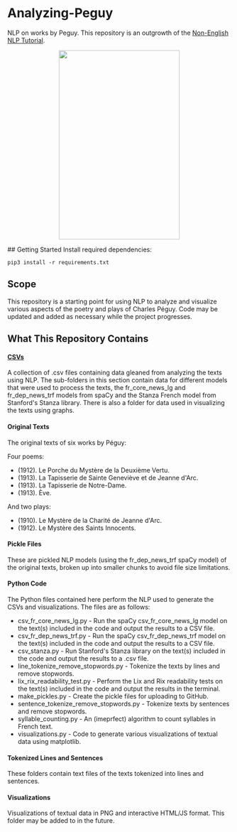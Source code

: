 # Analyzing-Peguy
NLP on works by Peguy. This repository is an outgrowth of the [Non-English NLP Tutorial](https://github.com/ian-nai/Non-English-NLP-Tutorial).
<p align="center">
<img src="https://upload.wikimedia.org/wikipedia/commons/3/32/Charles_P%C3%A9guy_by_Eug%C3%A8ne_Pirou.jpg" height="426" width="272"/>
</p>
## Getting Started
Install required dependencies:

```
pip3 install -r requirements.txt
```
## Scope
This repository is a starting point for using NLP to analyze and visualize various aspects of the poetry and plays of Charles Péguy. Code may be updated and added as necessary while the project progresses.

## What This Repository Contains
#### <span style="text-decoration: underline">CSVs</span>
A collection of .csv files containing data gleaned from analyzing the texts using NLP. The sub-folders in this section contain data for different models that were used to process the texts, the fr_core_news_lg and fr_dep_news_trf models from spaCy and the Stanza French model from Stanford's Stanza library. There is also a folder for data used in visualizing the texts using graphs.

#### Original Texts
The original texts of six works by Péguy:

Four poems:
* (1912). Le Porche du Mystère de la Deuxième Vertu.
* (1913). La Tapisserie de Sainte Geneviève et de Jeanne d'Arc.
* (1913). La Tapisserie de Notre-Dame.
* (1913). Ève.

And two plays:
* (1910). Le Mystère de la Charité de Jeanne d'Arc.
* (1912). Le Mystère des Saints Innocents.

#### Pickle Files
These are pickled NLP models (using the fr_dep_news_trf spaCy model) of the original texts, broken up into smaller chunks to avoid file size limitations.

#### Python Code
The Python files contained here perform the NLP used to generate the CSVs and visualizations. The files are as follows:
* csv_fr_core_news_lg.py - Run the spaCy csv_fr_core_news_lg model on the text(s) included in the code and output the results to a CSV file.
* csv_fr_dep_news_trf.py - Run the spaCy csv_fr_dep_news_trf model on the text(s) included in the code and output the results to a CSV file.
* csv_stanza.py - Run Stanford's Stanza library on the text(s) included in the code and output the results to a .csv file.
* line_tokenize_remove_stopwords.py - Tokenize the texts by lines and remove stopwords.
* lix_rix_readability_test.py - Perform the Lix and Rix readability tests on the text(s) included in the code and output the results in the terminal.
* make_pickles.py - Create the pickle files for uploading to GitHub.
* sentence_tokenize_remove_stopwords.py - Tokenize texts by sentences and remove stopwords.
* syllable_counting.py - An (imeprfect) algorithm to count syllables in French text.
* visualizations.py - Code to generate various visualizations of textual data using matplotlib.

#### Tokenized Lines and Sentences
These folders contain text files of the texts tokenized into lines and sentences.

#### Visualizations
Visualizations of textual data in PNG and interactive HTML/JS format. This folder may be added to in the future.
